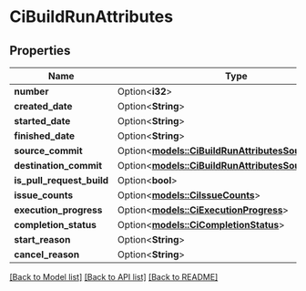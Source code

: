 # CiBuildRunAttributes

## Properties

Name | Type | Description | Notes
------------ | ------------- | ------------- | -------------
**number** | Option<**i32**> |  | [optional]
**created_date** | Option<**String**> |  | [optional]
**started_date** | Option<**String**> |  | [optional]
**finished_date** | Option<**String**> |  | [optional]
**source_commit** | Option<[**models::CiBuildRunAttributesSourceCommit**](CiBuildRun_attributes_sourceCommit.md)> |  | [optional]
**destination_commit** | Option<[**models::CiBuildRunAttributesSourceCommit**](CiBuildRun_attributes_sourceCommit.md)> |  | [optional]
**is_pull_request_build** | Option<**bool**> |  | [optional]
**issue_counts** | Option<[**models::CiIssueCounts**](CiIssueCounts.md)> |  | [optional]
**execution_progress** | Option<[**models::CiExecutionProgress**](CiExecutionProgress.md)> |  | [optional]
**completion_status** | Option<[**models::CiCompletionStatus**](CiCompletionStatus.md)> |  | [optional]
**start_reason** | Option<**String**> |  | [optional]
**cancel_reason** | Option<**String**> |  | [optional]

[[Back to Model list]](../README.md#documentation-for-models) [[Back to API list]](../README.md#documentation-for-api-endpoints) [[Back to README]](../README.md)


